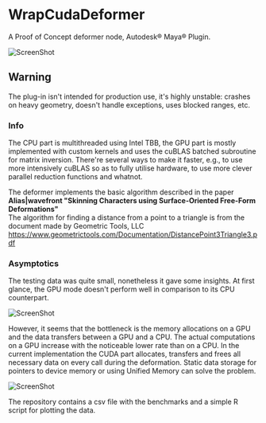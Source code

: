 WrapCudaDeformer
=====

A Proof of Concept deformer node, Autodesk® Maya® Plugin.

![ScreenShot](http://mishurov.co.uk/images/github/wrap_cuda/wrap.png)

## Warning
The plug-in isn't intended for production use, it's highly unstable: crashes on heavy geometry, doesn't handle exceptions, uses blocked ranges, etc.

### Info
The CPU part is multithreaded using Intel TBB, the GPU part is mostly implemented with custom kernels and uses the cuBLAS batched subroutine for matrix inversion. There're several ways to make it faster, e.g., to use more intensively cuBLAS so as to fully utilise hardware, to use more clever parallel reduction functions and whatnot.

The deformer implements the basic algorithm described in the paper<br>
<b>Alias|wavefront "Skinning Characters using Surface-Oriented Free-Form Deformations"</b><br>
The algorithm for finding a distance from a point to a triangle is from the document made by Geometric Tools, LLC<br>
https://www.geometrictools.com/Documentation/DistancePoint3Triangle3.pdf

### Asymptotics
The testing data was quite small, nonetheless it gave some insights. At first glance, the GPU mode doesn't perform well in comparison to its CPU counterpart.   

![ScreenShot](http://mishurov.co.uk/images/github/wrap_cuda/total.png)

However, it seems that the bottleneck is the memory allocations on a GPU and the data transfers between a GPU and a CPU. The actual computations on a GPU increase with the noticeable lower rate than on a CPU. In the current implementation the CUDA part allocates, transfers and frees all necessary data on every call during the deformation. Static data storage for pointers to device memory or using Unified Memory can solve the problem. 

![ScreenShot](http://mishurov.co.uk/images/github/wrap_cuda/separate.png)


The repository contains a csv file with the benchmarks and a simple R script for plotting the data.

